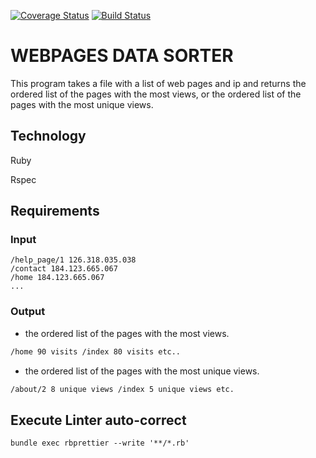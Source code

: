 [![Coverage Status](https://coveralls.io/repos/github/AdrienFabre/webpages-data-sorter/badge.svg?branch=master)](https://coveralls.io/github/AdrienFabre/webpages-data-sorter?branch=master)
[![Build Status](https://travis-ci.org/AdrienFabre/webpages-data-sorter.svg?branch=master)](https://travis-ci.org/AdrienFabre/webpages-data-sorter.svg?branch=master)

# WEBPAGES DATA SORTER

This program takes a file with a list of web pages and ip and returns the ordered list of the pages with the most views, or the ordered list of the pages with the most unique views.

## Technology

Ruby

Rspec

## Requirements

### Input

```log
/help_page/1 126.318.035.038
/contact 184.123.665.067
/home 184.123.665.067
...
```

### Output

- the ordered list of the pages with the most views.
  
```md
/home 90 visits /index 80 visits etc..
```

- the ordered list of the pages with the most unique views.
  
```md
/about/2 8 unique views /index 5 unique views etc.
```

## Execute Linter auto-correct

```md
bundle exec rbprettier --write '**/*.rb'
```
